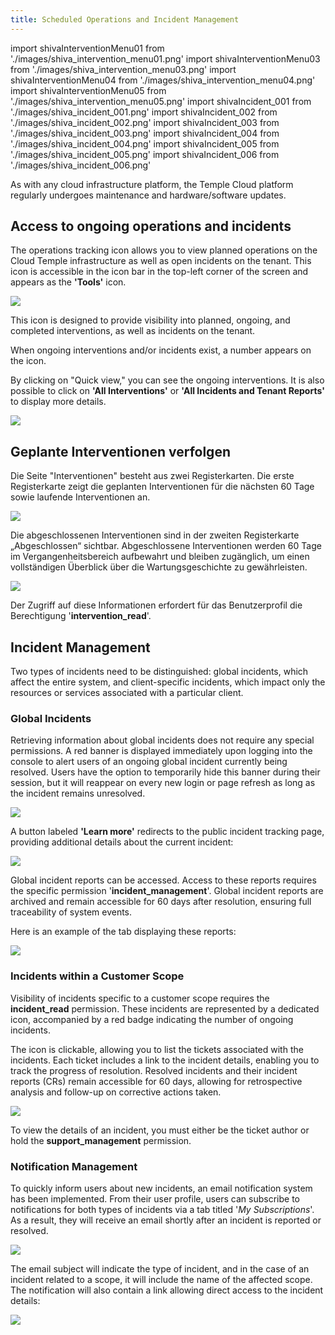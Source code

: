 ```yaml
---
title: Scheduled Operations and Incident Management
---
```

import shivaInterventionMenu01 from './images/shiva_intervention_menu01.png'
import shivaInterventionMenu03 from './images/shiva_intervention_menu03.png'
import shivaInterventionMenu04 from './images/shiva_intervention_menu04.png'
import shivaInterventionMenu05 from './images/shiva_intervention_menu05.png'
import shivaIncident_001 from './images/shiva_incident_001.png'
import shivaIncident_002 from './images/shiva_incident_002.png'
import shivaIncident_003 from './images/shiva_incident_003.png'
import shivaIncident_004 from './images/shiva_incident_004.png'
import shivaIncident_005 from './images/shiva_incident_005.png'
import shivaIncident_006 from './images/shiva_incident_006.png'

As with any cloud infrastructure platform, the Temple Cloud platform regularly undergoes maintenance and hardware/software updates.

## Access to ongoing operations and incidents

The operations tracking icon allows you to view planned operations on the Cloud Temple infrastructure as well as open incidents on the tenant. This icon is accessible in the icon bar in the top-left corner of the screen and appears as the __'Tools'__ icon.

<img src={shivaInterventionMenu01} />

This icon is designed to provide visibility into planned, ongoing, and completed interventions, as well as incidents on the tenant.

When ongoing interventions and/or incidents exist, a number appears on the icon.

By clicking on "Quick view," you can see the ongoing interventions. It is also possible to click on __'All Interventions'__ or __'All Incidents and Tenant Reports'__ to display more details.

<img src={shivaInterventionMenu03} />

## Geplante Interventionen verfolgen

Die Seite "Interventionen" besteht aus zwei Registerkarten. Die erste Registerkarte zeigt die geplanten Interventionen für die nächsten 60 Tage sowie laufende Interventionen an.

<img src={shivaInterventionMenu04} />

Die abgeschlossenen Interventionen sind in der zweiten Registerkarte „Abgeschlossen“ sichtbar. Abgeschlossene Interventionen werden 60 Tage im Vergangenheitsbereich aufbewahrt und bleiben zugänglich, um einen vollständigen Überblick über die Wartungsgeschichte zu gewährleisten.

<img src={shivaInterventionMenu05} />

Der Zugriff auf diese Informationen erfordert für das Benutzerprofil die Berechtigung '__intervention_read__'.

## Incident Management

Two types of incidents need to be distinguished: global incidents, which affect the entire system, and client-specific incidents, which impact only the resources or services associated with a particular client.

### Global Incidents

Retrieving information about global incidents does not require any special permissions. A red banner is displayed immediately upon logging into the console to alert users of an ongoing global incident currently being resolved. Users have the option to temporarily hide this banner during their session, but it will reappear on every new login or page refresh as long as the incident remains unresolved.

<img src={shivaIncident_001} />

A button labeled __'Learn more'__ redirects to the public incident tracking page, providing additional details about the current incident:

<img src={shivaIncident_002} />

Global incident reports can be accessed. Access to these reports requires the specific permission '__incident_management__'. Global incident reports are archived and remain accessible for 60 days after resolution, ensuring full traceability of system events.

Here is an example of the tab displaying these reports:

<img src={shivaIncident_003} />

### Incidents within a Customer Scope

Visibility of incidents specific to a customer scope requires the __incident_read__ permission. These incidents are represented by a dedicated icon, accompanied by a red badge indicating the number of ongoing incidents.

The icon is clickable, allowing you to list the tickets associated with the incidents. Each ticket includes a link to the incident details, enabling you to track the progress of resolution. Resolved incidents and their incident reports (CRs) remain accessible for 60 days, allowing for retrospective analysis and follow-up on corrective actions taken.

<img src={shivaIncident_004} />

To view the details of an incident, you must either be the ticket author or hold the __support_management__ permission.

### Notification Management

To quickly inform users about new incidents, an email notification system has been implemented. From their user profile, users can subscribe to notifications for both types of incidents via a tab titled '*My Subscriptions*'. As a result, they will receive an email shortly after an incident is reported or resolved.

<img src={shivaIncident_005} />

The email subject will indicate the type of incident, and in the case of an incident related to a scope, it will include the name of the affected scope. The notification will also contain a link allowing direct access to the incident details:

<img src={shivaIncident_006} />